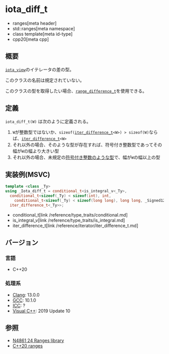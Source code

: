 # iota_diff_t
* ranges[meta header]
* std::ranges[meta namespace]
* class template[meta id-type]
* cpp20[meta cpp]

## 概要

[`iota_view`](../iota_view.md)のイテレータの差の型。

このクラスの名前は規定されていない。

このクラスの型を取得したい場合、[`range_difference_t`](../range_difference_t.md)を使用できる。

## 定義

`iota_diff_t(W)` は次のように定義される。

1. `W`が整数型ではないか、`sizeof(`[`iter_difference_t`](/reference/iterator/iter_difference_t.md)`<W>) > sizeof(W)`ならば、[`iter_difference_t`](/reference/iterator/iter_difference_t.md)`<W>`
2. それ以外の場合、そのような型が存在すれば、符号付き整数型であってその幅が`W`の幅より大きい型
3. それ以外の場合、未規定の[符号付き整数のような型](/reference/iterator/is_integer_like.md)で、幅が`W`の幅以上の型

## 実装例(MSVC)
```cpp
template <class _Ty>
using _Iota_diff_t = conditional_t<is_integral_v<_Ty>,
  conditional_t<sizeof(_Ty) < sizeof(int), int,
    conditional_t<sizeof(_Ty) < sizeof(long long), long long, _Signed128>>,
  iter_difference_t<_Ty>>;
```
* conditional_t[link /reference/type_traits/conditional.md]
* is_integral_v[link /reference/type_traits/is_integral.md]
* iter_difference_t[link /reference/iterator/iter_difference_t.md]

## バージョン
### 言語
- C++20

### 処理系
- [Clang](/implementation.md#clang): 13.0.0
- [GCC](/implementation.md#gcc): 10.1.0
- [ICC](/implementation.md#icc): ?
- [Visual C++](/implementation.md#visual_cpp): 2019 Update 10

## 参照
- [N4861 24 Ranges library](https://timsong-cpp.github.io/cppwp/n4861/ranges)
- [C++20 ranges](https://techbookfest.org/product/5134506308665344)
